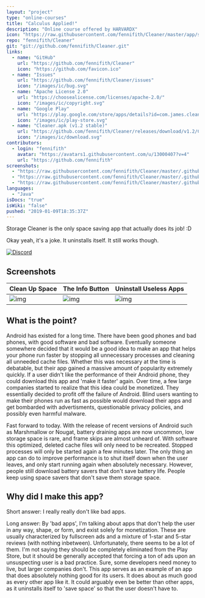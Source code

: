 ```yaml
---
layout: "project"
type: "online-courses"
title: "Calculus Applied!"
description: "Online course offered by HARVARDX"
icon: "https://raw.githubusercontent.com/fennifith/Cleaner/master/app/src/main/res/mipmap-xxxhdpi/ic_launcher_web.png"
repo: "fennifith/Cleaner"
git: "git://github.com/fennifith/Cleaner.git"
links: 
  - name: "GitHub"
    url: "https://github.com/fennifith/Cleaner"
    icon: "https://github.com/favicon.ico"
  - name: "Issues"
    url: "https://github.com/fennifith/Cleaner/issues"
    icon: "/images/ic/bug.svg"
  - name: "Apache License 2.0"
    url: "https://choosealicense.com/licenses/apache-2.0/"
    icon: "/images/ic/copyright.svg"
  - name: "Google Play"
    url: "https://play.google.com/store/apps/details?id=com.james.cleaner"
    icon: "/images/ic/play-store.svg"
  - name: "Cleaner.apk (v1.2 stable)"
    url: "https://github.com/fennifith/Cleaner/releases/download/v1.2/Cleaner.apk"
    icon: "/images/ic/download.svg"
contributors: 
  - login: "fennifith"
    avatar: "https://avatars1.githubusercontent.com/u/13000407?v=4"
    url: "https://github.com/fennifith"
screenshots: 
  - "https://raw.githubusercontent.com/fennifith/Cleaner/master/.github/images/clean.png"
  - "https://raw.githubusercontent.com/fennifith/Cleaner/master/.github/images/info.png"
  - "https://raw.githubusercontent.com/fennifith/Cleaner/master/.github/images/uninstall.png"
languages: 
  - "Java"
isDocs: "true"
isWiki: "false"
pushed: "2019-01-09T18:35:37Z"
---
```


Storage Cleaner is the only space saving app that actually does its job! :D

Okay yeah, it's a joke. It uninstalls itself. It still works though.

[![Discord](https://img.shields.io/discord/514625116706177035.svg)](https://discord.gg/wDDPK22)

## Screenshots

| Clean Up Space | The Info Button | Uninstall Useless Apps |
|----------------|-----------------|------------------------|
| ![img](https://github.com/fennifith/Cleaner/blob/master/./.github/images/clean.png?raw=true) | ![img](https://github.com/fennifith/Cleaner/blob/master/./.github/images/info.png?raw=true) | ![img](https://github.com/fennifith/Cleaner/blob/master/./.github/images/uninstall.png?raw=true) |

## What is the point?

Android has existed for a long time. There have been good phones and bad phones, with good software and bad software. Eventually someone somewhere decided that it would be a good idea to make an app that helps your phone run faster by stopping all unnecessary processes and cleaning all unneeded cache files. Whether this was necessary at the time is debatable, but their app gained a massive amount of popularity extremely quickly. If a user didn't like the performance of their Android phone, they could download this app and 'make it faster' again. Over time, a few large companies started to realize that this idea could be monetized. They essentially decided to profit off the failure of Android. Blind users wanting to make their phones run as fast as possible would download their apps and get bombarded with advertisments, questionable privacy policies, and possibly even harmful malware.

Fast forward to today. With the release of recent versions of Android such as Marshmallow or Nougat, battery draining apps are now uncommon, low storage space is rare, and frame skips are almost unheard of. With software this optimized, deleted cache files will only need to be recreated. Stopped processes will only be started again a few minutes later. The only thing an app can do to improve performance is to shut itself down when the user leaves, and only start running again when absolutely necessary. However, people still download battery savers that don't save battery life. People keep using space savers that don't save them storage space.

## Why did I make this app?

Short answer: I really really don't like bad apps. 

Long answer: By 'bad apps', I'm talking about apps that don't help the user in any way, shape, or form, and exist solely for monetization. These are usually characterized by fullscreen ads and a mixture of 1-star and 5-star reviews (with nothing inbetween). Unfortunately, there seems to be a lot of them. I'm not saying they should be completely eliminated from the Play Store, but it should be generally accepted that forcing a ton of ads upon an unsuspecting user is a bad practice. Sure, some developers need money to live, but larger companies don't. This app serves as an example of an app that does absolutely nothing good for its users. It does about as much good as every other app like it. It could arguably even be better than other apps, as it uninstalls itself to 'save space' so that the user doesn't have to.
